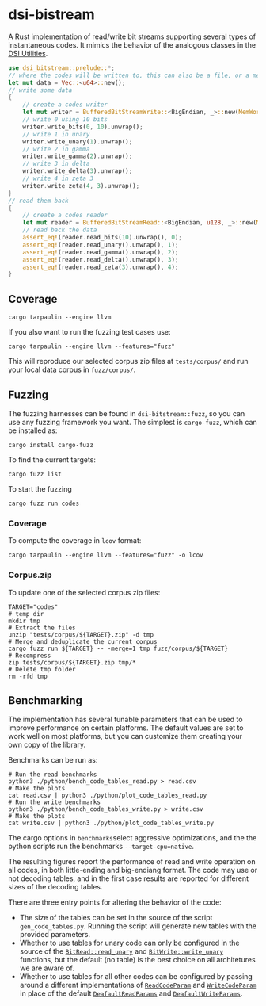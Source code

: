 # dsi-bistream

A Rust implementation of read/write bit streams supporting several types
of instantaneous codes. It mimics the behavior of the analogous classes in
the [DSI Utilities](https://dsiutils.di.unimi.it/).

```rust
use dsi_bitstream::prelude::*;
// where the codes will be written to, this can also be a file, or a memory slice
let mut data = Vec::<u64>::new();
// write some data
{
    // create a codes writer
    let mut writer = BufferedBitStreamWrite::<BigEndian, _>::new(MemWordWriteVec::new(&mut data));
    // write 0 using 10 bits
    writer.write_bits(0, 10).unwrap();
    // write 1 in unary
    writer.write_unary(1).unwrap();
    // write 2 in gamma
    writer.write_gamma(2).unwrap();
    // write 3 in delta
    writer.write_delta(3).unwrap();
    // write 4 in zeta 3
    writer.write_zeta(4, 3).unwrap();
}
// read them back
{
    // create a codes reader
    let mut reader = BufferedBitStreamRead::<BigEndian, u128, _>::new(MemWordRead::new(&data));
    // read back the data
    assert_eq!(reader.read_bits(10).unwrap(), 0);
    assert_eq!(reader.read_unary().unwrap(), 1);
    assert_eq!(reader.read_gamma().unwrap(), 2);
    assert_eq!(reader.read_delta().unwrap(), 3);
    assert_eq!(reader.read_zeta(3).unwrap(), 4);
}
```

## Coverage
```shell
cargo tarpaulin --engine llvm
```
If you also want to run the fuzzing test cases use:
```shell
cargo tarpaulin --engine llvm --features="fuzz"
```
This will reproduce our selected corpus zip files at `tests/corpus/` and
run your local data corpus in `fuzz/corpus/`.

## Fuzzing
The fuzzing harnesses can be found in `dsi-bitstream::fuzz`, so you can use 
any fuzzing framework you want. The simplest is `cargo-fuzz`, which
can be installed as:
```shell
cargo install cargo-fuzz
```
To find the current targets:
```shell
cargo fuzz list
```
To start the fuzzing
```shell
cargo fuzz run codes
```
### Coverage

To compute the coverage in `lcov` format:
```shell
cargo tarpaulin --engine llvm --features="fuzz" -o lcov
```
### Corpus.zip

To update one of the selected corpus zip files:
```shell
TARGET="codes"
# temp dir
mkdir tmp
# Extract the files
unzip "tests/corpus/${TARGET}.zip" -d tmp
# Merge and deduplicate the current corpus 
cargo fuzz run ${TARGET} -- -merge=1 tmp fuzz/corpus/${TARGET}
# Recompress
zip tests/corpus/${TARGET}.zip tmp/*
# Delete tmp folder
rm -rfd tmp
```

## Benchmarking

The implementation has several tunable parameters that can be used to improve performance 
on certain platforms. The default values are set to work well on most platforms, but you can
customize them creating your own copy of the library.

Benchmarks can be run as:
```shell
# Run the read benchmarks
python3 ./python/bench_code_tables_read.py > read.csv
# Make the plots
cat read.csv | python3 ./python/plot_code_tables_read.py
# Run the write benchmarks
python3 ./python/bench_code_tables_write.py > write.csv
# Make the plots
cat write.csv | python3 ./python/plot_code_tables_write.py
```
The cargo options in `benchmarks`select aggressive optimizations, and the 
the python scripts run the benchmarks `--target-cpu=native`.

The resulting figures report the performance of read and write operation
on all codes, in both little-ending and big-endiang format. The code may
use or not decoding tables, and in the first case results are reported
for different sizes of the decoding tables.

There are three entry points for altering the behavior of the code:

- The size of the tables can be set in the source of the script
  `gen_code_tables.py`. Running the script will generate new tables
   with the provided parameters.
- Whether to use tables for unary code can only be configured in the source
  of the [`BitRead::read_unary`](crate::traits::BitRead::read_unary) and 
  [`BitWrite::write_unary`](crate::traits::BitWrite::write_unary) functions, but the
  default (no table) is the best choice on all architetures we are
  aware of.
- Whether to use tables for all other codes can be configured by
  passing around a different implementations of 
  [`ReadCodeParam`](crate::backends::codes::codes_param::ReadCodeParams)
  and [`WriteCodeParam`](crate::backends::codes::codes_param::WriteCodeParams)
  in place of the default 
  [`DeafaultReadParams`](crate::backends::codes::codes_param::DeafaultReadParams) and
  [`DeafaultWriteParams`](crate::backends::codes::codes_param::DeafaultWriteParams).
